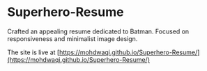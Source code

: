 # Superhero-Resume
Crafted an appealing resume dedicated to Batman. Focused on responsiveness and minimalist image design.

The site is live at [https://mohdwaqi.github.io/Superhero-Resume/](https://mohdwaqi.github.io/Superhero-Resume/)
